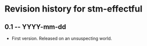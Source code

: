 # Revision history for stm-effectful

## 0.1 -- YYYY-mm-dd

* First version. Released on an unsuspecting world.
